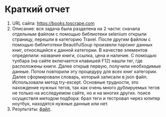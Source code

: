 # Краткий отчет

1. URL сайта: https://books.toscrape.com 
2. Описание: вся задача была разделена на 2 части: сначала отдельным файлом с помощью библиотеки selenium открыли страницу, перешли в категорию Travel. После другим файлом с помощью библитотеки BeautifulSoup произвели парсинг данных книг, относящейся к данной категории. В качестве элементов определили: название книги, ссылка, цена и наличие. С помощью тулбара (на сайте включается клавишей F12) нашли тег, где расположены книги. Далее открыв первую, получили необходимые данные. Потом повторили эту процедуру для всех книг категории. Далее сформировали словарь, который записали в json файл. Использовали метод try-except. Основные трудности, это нахождение нужных тегов, так как очень много дублируемых тегов не только на исследуемом сайте, но и на многих других. поисе осуществля методом подбора: брал теги и тестровал через юпитер ноутбук, находятся нужные данные или нет.
3.  Результаты: [файл](../homeworks/scraper_hw6/books_scrape.csv).
